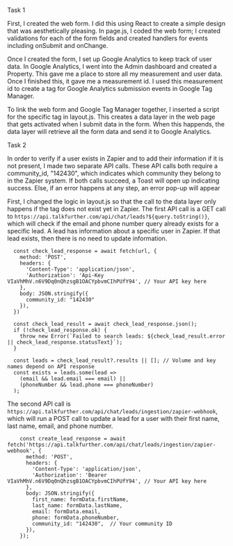 Task 1

First, I created the web form. I did this using React to create a simple design that was aesthetically pleasing. In page.js, I coded the web form; I created validations for each of the form fields and created handlers for events including onSubmit and onChange.

Once I created the form, I set up Google Analytics to keep track of user data. In Google Analytics, I went into the Admin dashboard and created a Property. This gave me a place to store all my measurement and user data. Once I finished this, it gave me a measurement id. I used this measurement id to create a tag for Google Analytics submission events in Google Tag Manager.

To link the web form and Google Tag Manager together, I inserted a script for the specific tag in layout.js. This creates a data layer in the web page that gets activated when I submit data in the form. When this happends, the data layer will retrieve all the form data and send it to Google Analytics.

Task 2

In order to verify if a user exists in Zapier and to add their information if it is not present, I made two separate API calls. These API calls both require a community_id, "142430", which indicates which community they belong to in the Zapier system. If both calls succeed, a Toast will open up indicating success. Else, if an error happens at any step, an error pop-up will appear

First, I changed the logic in layout.js so that the call to the data layer only happens if the tag does not exist yet in Zapier. The first API call is a GET call to `https://api.talkfurther.com/api/chat/leads?${query.toString()}`, which will check if the email and phone number query already exists for a specific lead. A lead has information about a specific user in Zapier. If that lead exists, then there is no need to update information.

      const check_lead_response = await fetch(url, {
        method: 'POST',
        headers: {
          'Content-Type': 'application/json',
          'Authorization': 'Api-Key VIaVhMhV.n6V9Dq0nQhzsgB1OACYpbvmCIhPUfY94', // Your API key here
        },
        body: JSON.stringify({
          community_id: "142430"
        }),
      })

      const check_lead_result = await check_lead_response.json();
      if (!check_lead_response.ok) {
        throw new Error(`Failed to search leads: ${check_lead_result.error || check_lead_response.statusText}`);
      }

      const leads = check_lead_result?.results || []; // Volume and key names depend on API response
      const exists = leads.some(lead =>
        (email && lead.email === email) ||
        (phoneNumber && lead.phone === phoneNumber)
      );

The second API call is `https://api.talkfurther.com/api/chat/leads/ingestion/zapier-webhook`, which will run a POST call to update a lead for a user with their first name, last name, email, and phone number.

        const create_lead_response = await fetch('https://api.talkfurther.com/api/chat/leads/ingestion/zapier-webhook', {
          method: 'POST',
          headers: {
            'Content-Type': 'application/json',
            'Authorization': 'Bearer VIaVhMhV.n6V9Dq0nQhzsgB1OACYpbvmCIhPUfY94', // Your API key here
          },
          body: JSON.stringify({
            first_name: formData.firstName,
            last_name: formData.lastName,
            email: formData.email,
            phone: formData.phoneNumber,
            community_id: "142430",  // Your community ID
          }),
        });

